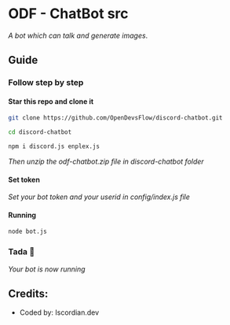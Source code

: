 # ODF - ChatBot src

*A bot which can talk and generate images*.

## Guide

### Follow step by step

#### Star this repo and clone it

```bash
git clone https://github.com/OpenDevsFlow/discord-chatbot.git

cd discord-chatbot

npm i discord.js enplex.js
```

*Then unzip the odf-chatbot.zip file in discord-chatbot folder*

#### Set token

*Set your bot token and your userid in config/index.js file*

#### Running

```bash
node bot.js
```

### Tada 🎉

*Your bot is now running*

## Credits:

- Coded by: Iscordian.dev
